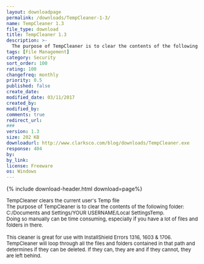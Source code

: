 ```yaml
---
layout: downloadpage
permalink: /downloads/TempCleaner-1-3/
name: TempCleaner 1.3
file_type: download
title: TempCleaner 1.3
description: >-
  The purpose of TempCleaner is to clear the contents of the following folder: C:/Documents and Settings/YOUR USERNAME/Local SettingsTemp. Doing so manually can be time consuming, especially if you have a lot of files and folders in there
tags: [File Management]
category: Security
sort_order: 100
rating: 100
changefreq: monthly
priority: 0.5
published: false
create_date: 
modified_date: 03/11/2017
created_by: 
modified_by: 
comments: true
redirect_url: 
### 
version: 1.3
size: 202 KB
downloadurl: http://www.clarksco.com/blog/downloads/TempCleaner.exe
response: 404
by: 
by_link: 
license: Freeware
os: Windows
---
```


{% include download-header.html download=page%}

<p style="fix-download-text !important">
<p><font size="2">TempCleaner clears the current user's Temp file <br />
The purpose of TempCleaner is to clear the contents of the following folder: C:/Documents and Settings/YOUR USERNAME/Local SettingsTemp. <br />
Doing so manually can be time consuming, especially if you have a lot of files and folders in there. <br />
<br />
This cleaner is great for use with InstallShield Errors 1316, 1603 &amp; 1706. TempCleaner will loop through all the files and folders contained in that path and determines if they can be deleted. If they can, they are and if they cannot, they are left behind.</font></p></p>
